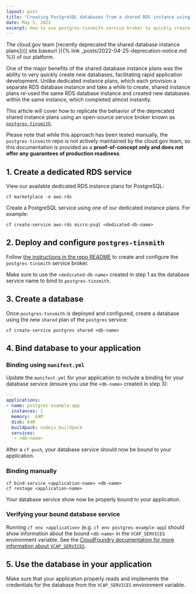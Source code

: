 ```yaml
---
layout: post
title: "Creating PostgreSQL databases from a shared RDS instance using postgres-tinsmith"
date: May 5, 2022
excerpt: How to use postgres-tinsmith service broker to quickly create PostgreSQL databases from a shared RDS instance
---
```


The cloud.gov team [recently deprecated the shared database instance plans]({{ site.baseurl }}{% link _posts/2022-04-25-deprecation-notice.md %}) of our platform.

One of the major benefits of the shared database instance plans was the ability to very quickly create new
databases, facilitating rapid application development. Unlike dedicated instance plans, which each provision a
separate RDS database instance and take a while to create, shared instance plans re-used the same RDS database instance and created new databases within the same instance, which completed almost instantly.

This article will cover how to replicate the behavior of the deprecated shared instance plans using an 
open-source service broker known as [`postgres-tinsmith`](https://github.com/markdboyd/cf-postgres-tinsmith).

Please note that while this approach has been tested manually, the `postgres-tinsmith` repo is not
actively maintained by the cloud.gov team, so this documentation is provided as a **proof-of-concept only and does not offer any guarantees of production readiness**.

## 1. Create a dedicated RDS service

View our available dedicated RDS instance plans for PostgreSQL:

```shell
cf marketplace -e aws-rds
```

Create a PostgreSQL service using one of our dedicated instance plans. For example:

```shell
cf create-service aws-rds micro-psql <dedicated-db-name>
```

## 2. Deploy and configure `postgres-tinsmith`

Follow [the instructions in the repo README](https://github.com/markdboyd/cf-postgres-tinsmith) to create and configure the `postgres-tinsmith` service broker.

Make sure to use the `<dedicated-db-name>` created in step 1 as the database service name to bind to
`postgres-tinsmith`.

## 3. Create a database

Once `postgres-tinsmith` is deployed and configured, create a database using the new `shared` plan of the
`postgres` service:

```shell
cf create-service postgres shared <db-name>
```

## 4. Bind database to your application

### Binding using `manifest.yml`

Update the `manifest.yml` for your application to include a binding for your database service (ensure you use the `<db-name>` created in step 3):

```yaml
---
applications:
- name: postgres-example-app
  instances: 1
  memory:  64M
  disk: 64M
  buildpack: nodejs_buildpack 
  services:
   - <db-name>
```

After a `cf push`, your database service should now be bound to your application. 

### Binding manually

```shell
cf bind-service <application-name> <db-name>
cf restage <application-name>
```

Your database service show now be properly bound to your application.

### Verifying your bound database service

Running `cf env <application>` (e.g. `cf env postgres-example-app`) should show information about the 
bound `<db-name>` in the `VCAP_SERVICES` environment variable. See the [CloudFoundry 
documentation for more information about `VCAP_SERVICES`](https://docs.cloudfoundry.org/devguide/deploy-apps/environment-variable.html#VCAP-SERVICES).

## 5. Use the database in your application

Make sure that your application properly reads and implements the credentials for the database from 
the `VCAP_SERVICES` environment variable.
